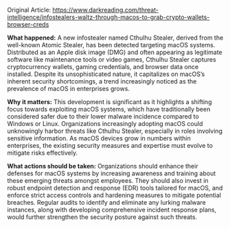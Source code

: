 Original Article: https://www.darkreading.com/threat-intelligence/infostealers-waltz-through-macos-to-grab-crypto-wallets-browser-creds

**What happened:**
A new infostealer named Cthulhu Stealer, derived from the well-known Atomic Stealer, has been detected targeting macOS systems. Distributed as an Apple disk image (DMG) and often appearing as legitimate software like maintenance tools or video games, Cthulhu Stealer captures cryptocurrency wallets, gaming credentials, and browser data once installed. Despite its unsophisticated nature, it capitalizes on macOS’s inherent security shortcomings, a trend increasingly noticed as the prevalence of macOS in enterprises grows.

**Why it matters:**
This development is significant as it highlights a shifting focus towards exploiting macOS systems, which have traditionally been considered safer due to their lower malware incidence compared to Windows or Linux. Organizations increasingly adopting macOS could unknowingly harbor threats like Cthulhu Stealer, especially in roles involving sensitive information. As macOS devices grow in numbers within enterprises, the existing security measures and expertise must evolve to mitigate risks effectively.

**What actions should be taken:**
Organizations should enhance their defenses for macOS systems by increasing awareness and training about these emerging threats amongst employees. They should also invest in robust endpoint detection and response (EDR) tools tailored for macOS, and enforce strict access controls and hardening measures to mitigate potential breaches. Regular audits to identify and eliminate any lurking malware instances, along with developing comprehensive incident response plans, would further strengthen the security posture against such threats.